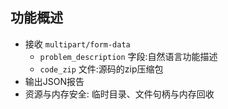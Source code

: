 
## 功能概述
- 接收 `multipart/form-data`
  - `problem_description` 字段:自然语言功能描述
  - `code_zip` 文件:源码的zip压缩包
- 输出JSON报告
- 资源与内存安全: 临时目录、文件句柄与内存回收



